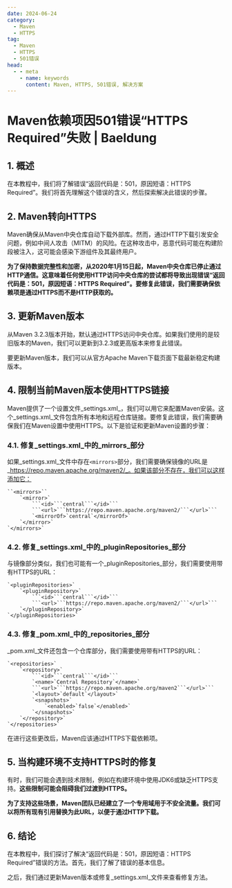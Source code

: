 ```yaml
---
date: 2024-06-24
category:
  - Maven
  - HTTPS
tag:
  - Maven
  - HTTPS
  - 501错误
head:
  - - meta
    - name: keywords
      content: Maven, HTTPS, 501错误, 解决方案
---
```

# Maven依赖项因501错误“HTTPS Required”失败 | Baeldung

## 1. 概述

在本教程中，我们将了解错误“返回代码是：501，原因短语：HTTPS Required”。我们将首先理解这个错误的含义，然后探索解决此错误的步骤。

## 2. Maven转向HTTPS

Maven确保从Maven中央仓库自动下载外部库。然而，通过HTTP下载引发安全问题，例如中间人攻击（MITM）的风险。在这种攻击中，恶意代码可能在构建阶段被注入，这可能会感染下游组件及其最终用户。

**为了保持数据完整性和加密，从2020年1月15日起，Maven中央仓库已停止通过HTTP通信。这意味着任何使用HTTP访问中央仓库的尝试都将导致出现错误“返回代码是：501，原因短语：HTTPS Required”。要修复此错误，我们需要确保依赖项是通过HTTPS而不是HTTP获取的。**

## 3. 更新Maven版本

从Maven 3.2.3版本开始，默认通过HTTPS访问中央仓库。如果我们使用的是较旧版本的Maven，我们可以更新到3.2.3或更高版本来修复此错误。

要更新Maven版本，我们可以从官方Apache Maven下载页面下载最新稳定构建版本。

## 4. 限制当前Maven版本使用HTTPS链接

Maven提供了一个设置文件_settings.xml_，我们可以用它来配置Maven安装。这个_settings.xml_文件包含所有本地和远程仓库链接。要修复此错误，我们需要确保我们在Maven设置中使用HTTPS。以下是验证和更新Maven设置的步骤：

### 4.1. 修复_settings.xml_中的_mirrors_部分

如果_settings.xml_文件中存在``<mirrors>``部分，我们需要确保镜像的URL是_https://repo.maven.apache.org/maven2/_。如果该部分不存在，我们可以这样添加它：

```
``<mirrors>``
    `<mirror>`
        ```<id>```central```</id>```
        ```<url>```https://repo.maven.apache.org/maven2/```</url>```
        `<mirrorOf>`central`</mirrorOf>`
    `</mirror>`
`</mirrors>`
```

### 4.2. 修复_settings.xml_中的_pluginRepositories_部分

与镜像部分类似，我们也可能有一个_pluginRepositories_部分，我们需要使用带有HTTPS的URL：

```
`<pluginRepositories>`
    `<pluginRepository>`
        ```<id>```central```</id>```
        ```<url>```https://repo.maven.apache.org/maven2/```</url>```
    `</pluginRepository>`
`</pluginRepositories>`
```

### 4.3. 修复_pom.xml_中的_repositories_部分

_pom.xml_文件还包含一个仓库部分，我们需要使用带有HTTPS的URL：

```
`<repositories>`
    `<repository>`
        ```<id>```central```</id>```
        `<name>`Central Repository`</name>`
        ```<url>```https://repo.maven.apache.org/maven2```</url>```
        `<layout>`default`</layout>`
        `<snapshots>`
            `<enabled>`false`</enabled>`
        `</snapshots>`
    `</repository>`
`</repositories>`
```

在进行这些更改后，Maven应该通过HTTPS下载依赖项。

## 5. 当构建环境不支持HTTPS时的修复

有时，我们可能会遇到技术限制，例如在构建环境中使用JDK6或缺乏HTTPS支持。**这些限制可能会阻碍我们过渡到HTTPS。**

**为了支持这些场景，Maven团队已经建立了一个专用域用于不安全流量。我们可以将所有现有引用替换为此URL，以便于通过HTTP下载。**

## 6. 结论

在本教程中，我们探讨了解决“返回代码是：501，原因短语：HTTPS Required”错误的方法。首先，我们了解了错误的基本信息。

之后，我们通过更新Maven版本或修复_settings.xml_文件来查看修复方法。